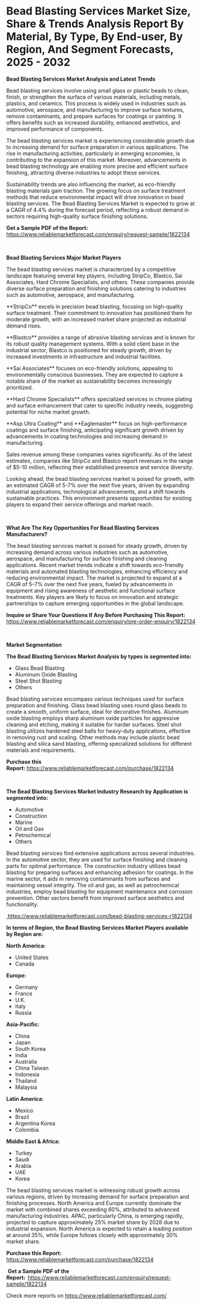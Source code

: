 <p><h1>Bead Blasting Services Market Size, Share & Trends Analysis Report By Material, By Type, By End-user, By Region, And Segment Forecasts, 2025 - 2032</h1></p><p><strong>Bead Blasting Services Market Analysis and Latest Trends</strong></p>
<p><p>Bead blasting services involve using small glass or plastic beads to clean, finish, or strengthen the surface of various materials, including metals, plastics, and ceramics. This process is widely used in industries such as automotive, aerospace, and manufacturing to improve surface textures, remove contaminants, and prepare surfaces for coatings or painting. It offers benefits such as increased durability, enhanced aesthetics, and improved performance of components.</p><p>The bead blasting services market is experiencing considerable growth due to increasing demand for surface preparation in various applications. The rise in manufacturing activities, particularly in emerging economies, is contributing to the expansion of this market. Moreover, advancements in bead blasting technology are enabling more precise and efficient surface finishing, attracting diverse industries to adopt these services.</p><p>Sustainability trends are also influencing the market, as eco-friendly blasting materials gain traction. The growing focus on surface treatment methods that reduce environmental impact will drive innovation in bead blasting services. The Bead Blasting Services Market is expected to grow at a CAGR of 4.4% during the forecast period, reflecting a robust demand in sectors requiring high-quality surface finishing solutions.</p></p>
<p><strong>Get a Sample PDF of the Report:&nbsp;</strong> <a href="https://www.reliablemarketforecast.com/enquiry/request-sample/1822134?utm_campaign=2736&utm_medium=2&utm_source=Github&utm_content=ia&utm_term=09032025&utm_id=bead-blasting-services">https://www.reliablemarketforecast.com/enquiry/request-sample/1822134</a></p>
<p>&nbsp;</p>
<p><strong>Bead Blasting Services Major Market Players</strong></p>
<p><p>The bead blasting services market is characterized by a competitive landscape featuring several key players, including StripCo, Blastco, Sai Associates, Hard Chrome Specialists, and others. These companies provide diverse surface preparation and finishing solutions catering to industries such as automotive, aerospace, and manufacturing.</p><p>**StripCo** excels in precision bead blasting, focusing on high-quality surface treatment. Their commitment to innovation has positioned them for moderate growth, with an increased market share projected as industrial demand rises. </p><p>**Blastco** provides a range of abrasive blasting services and is known for its robust quality management systems. With a solid client base in the industrial sector, Blastco is positioned for steady growth, driven by increased investments in infrastructure and industrial facilities.</p><p>**Sai Associates** focuses on eco-friendly solutions, appealing to environmentally conscious businesses. They are expected to capture a notable share of the market as sustainability becomes increasingly prioritized. </p><p>**Hard Chrome Specialists** offers specialized services in chrome plating and surface enhancement that cater to specific industry needs, suggesting potential for niche market growth.</p><p>**Asp Ultra Coating** and **Eaglemaster** focus on high-performance coatings and surface finishing, anticipating significant growth driven by advancements in coating technologies and increasing demand in manufacturing.</p><p>Sales revenue among these companies varies significantly. As of the latest estimates, companies like StripCo and Blastco report revenues in the range of $5-10 million, reflecting their established presence and service diversity. </p><p>Looking ahead, the bead blasting services market is poised for growth, with an estimated CAGR of 5-7% over the next five years, driven by expanding industrial applications, technological advancements, and a shift towards sustainable practices. This environment presents opportunities for existing players to expand their service offerings and market reach.</p></p>
<p>&nbsp;</p>
<p><strong>What Are The Key Opportunities For Bead Blasting Services Manufacturers?</strong></p>
<p><p>The bead blasting services market is poised for steady growth, driven by increasing demand across various industries such as automotive, aerospace, and manufacturing for surface finishing and cleaning applications. Recent market trends indicate a shift towards eco-friendly materials and automated blasting technologies, enhancing efficiency and reducing environmental impact. The market is projected to expand at a CAGR of 5–7% over the next five years, fueled by advancements in equipment and rising awareness of aesthetic and functional surface treatments. Key players are likely to focus on innovation and strategic partnerships to capture emerging opportunities in the global landscape.</p></p>
<p><strong>Inquire or Share Your Questions If Any Before Purchasing This Report:</strong> <a href="https://www.reliablemarketforecast.com/enquiry/pre-order-enquiry/1822134?utm_campaign=2736&utm_medium=2&utm_source=Github&utm_content=ia&utm_term=09032025&utm_id=bead-blasting-services">https://www.reliablemarketforecast.com/enquiry/pre-order-enquiry/1822134</a></p>
<p>&nbsp;</p>
<p><strong>Market Segmentation</strong></p>
<p><strong>The Bead Blasting Services Market Analysis by types is segmented into:</strong></p>
<p><ul><li>Glass Bead Blasting</li><li>Aluminum Oxide Blasting</li><li>Steel Shot Blasting</li><li>Others</li></ul></p>
<p><p>Bead blasting services encompass various techniques used for surface preparation and finishing. Glass bead blasting uses round glass beads to create a smooth, uniform surface, ideal for decorative finishes. Aluminum oxide blasting employs sharp aluminum oxide particles for aggressive cleaning and etching, making it suitable for harder surfaces. Steel shot blasting utilizes hardened steel balls for heavy-duty applications, effective in removing rust and scaling. Other methods may include plastic bead blasting and silica sand blasting, offering specialized solutions for different materials and requirements.</p></p>
<p><strong>Purchase this Report:&nbsp;</strong><a href="https://www.reliablemarketforecast.com/purchase/1822134?utm_campaign=2736&utm_medium=2&utm_source=Github&utm_content=ia&utm_term=09032025&utm_id=bead-blasting-services">https://www.reliablemarketforecast.com/purchase/1822134</a></p>
<p>&nbsp;</p>
<p><strong>The Bead Blasting Services Market Industry Research by Application is segmented into:</strong></p>
<p><ul><li>Automotive</li><li>Construction</li><li>Marine</li><li>Oil and Gas</li><li>Petrochemical</li><li>Others</li></ul></p>
<p><p>Bead blasting services find extensive applications across several industries. In the automotive sector, they are used for surface finishing and cleaning parts for optimal performance. The construction industry utilizes bead blasting for preparing surfaces and enhancing adhesion for coatings. In the marine sector, it aids in removing contaminants from surfaces and maintaining vessel integrity. The oil and gas, as well as petrochemical industries, employ bead blasting for equipment maintenance and corrosion prevention. Other sectors benefit from improved surface aesthetics and functionality.</p></p>
<p><a href="https://www.reliablemarketforecast.com/bead-blasting-services-r1822134?utm_campaign=2736&utm_medium=2&utm_source=Github&utm_content=ia&utm_term=09032025&utm_id=bead-blasting-services">&nbsp;https://www.reliablemarketforecast.com/bead-blasting-services-r1822134</a></p>
<p><strong>In terms of Region, the Bead Blasting Services Market Players available by Region are:</strong></p>
<p>
    <p> <strong> North America: </strong>
        <ul>
            <li>United States</li>
            <li>Canada</li>
        </ul>
        </p> 
    <p> <strong> Europe: </strong>
        <ul>
            <li>Germany</li>
            <li>France</li>
            <li>U.K.</li>
            <li>Italy</li>
            <li>Russia</li>
        </ul>
        </p> 
    <p> <strong> Asia-Pacific: </strong>
        <ul>
            <li>China</li>
            <li>Japan</li>
            <li>South Korea</li>
            <li>India</li>
            <li>Australia</li>
            <li>China Taiwan</li>
            <li>Indonesia</li>
            <li>Thailand</li>
            <li>Malaysia</li>
        </ul>
        </p> 
    <p> <strong> Latin America: </strong>
        <ul>
            <li>Mexico</li>
            <li>Brazil</li>
            <li>Argentina Korea</li>
            <li>Colombia</li>
        </ul>
        </p> 
    <p> <strong> Middle East & Africa: </strong>
        <ul>
            <li>Turkey</li>
            <li>Saudi</li>
            <li>Arabia</li>
            <li>UAE</li>
            <li>Korea</li>
        </ul>
    </p>
    </p>
<p><p>The bead blasting services market is witnessing robust growth across various regions, driven by increasing demand for surface preparation and finishing processes. North America and Europe currently dominate the market with combined shares exceeding 60%, attributed to advanced manufacturing industries. APAC, particularly China, is emerging rapidly, projected to capture approximately 25% market share by 2028 due to industrial expansion. North America is expected to retain a leading position at around 35%, while Europe follows closely with approximately 30% market share.</p></p>
<p><strong>Purchase this Report: </strong><a href="https://www.reliablemarketforecast.com/purchase/1822134?utm_campaign=2736&utm_medium=2&utm_source=Github&utm_content=ia&utm_term=09032025&utm_id=bead-blasting-services">https://www.reliablemarketforecast.com/purchase/1822134</a></p>
<p>&nbsp;<strong>Get a Sample PDF of the Report:&nbsp;&nbsp;</strong><a href="https://www.reliablemarketforecast.com/enquiry/request-sample/1822134?utm_campaign=2736&utm_medium=2&utm_source=Github&utm_content=ia&utm_term=09032025&utm_id=bead-blasting-services">https://www.reliablemarketforecast.com/enquiry/request-sample/1822134</a></p>
<p><strong></strong></p>
<p>Check more reports on <a href="https://www.reliablemarketforecast.com/?utm_campaign=2736&utm_medium=2&utm_source=Github&utm_content=ia&utm_term=09032025&utm_id=bead-blasting-services">https://www.reliablemarketforecast.com/</a></p>